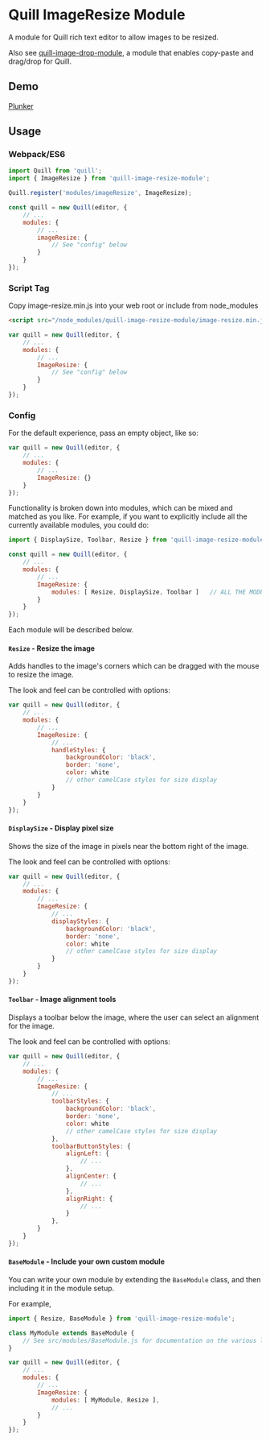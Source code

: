 # Quill ImageResize Module

A module for Quill rich text editor to allow images to be resized.

Also see [quill-image-drop-module](https://github.com/kensnyder/quill-image-drop-module),
a module that enables copy-paste and drag/drop for Quill.

## Demo

[Plunker](https://plnkr.co/edit/gq708AOrSBOWSlHcFslG?p=preview)

## Usage

### Webpack/ES6

```javascript
import Quill from 'quill';
import { ImageResize } from 'quill-image-resize-module';

Quill.register('modules/imageResize', ImageResize);

const quill = new Quill(editor, {
    // ...
    modules: {
        // ...
        imageResize: {
            // See "config" below
        }
    }
});
```

### Script Tag

Copy image-resize.min.js into your web root or include from node_modules

```html
<script src="/node_modules/quill-image-resize-module/image-resize.min.js"></script>
```

```javascript
var quill = new Quill(editor, {
    // ...
    modules: {
        // ...
        ImageResize: {
            // See "config" below
        }
    }
});
```

### Config

For the default experience, pass an empty object, like so:
```javascript
var quill = new Quill(editor, {
    // ...
    modules: {
        // ...
        ImageResize: {}
    }
});
```

Functionality is broken down into modules, which can be mixed and matched as you like.  For example, if you
want to explicitly include all the currently available modules, you could do:

```javascript
import { DisplaySize, Toolbar, Resize } from 'quill-image-resize-module';

const quill = new Quill(editor, {
    // ...
    modules: {
        // ...
        ImageResize: {
            modules: [ Resize, DisplaySize, Toolbar ]   // ALL THE MODULES
        }
    }
});
```

Each module will be described below.

#### `Resize` - Resize the image

Adds handles to the image's corners which can be dragged with the mouse to resize the image.

The look and feel can be controlled with options:

```javascript
var quill = new Quill(editor, {
    // ...
    modules: {
        // ...
        ImageResize: {
            // ...
            handleStyles: {
                backgroundColor: 'black',
                border: 'none',
                color: white
                // other camelCase styles for size display
            }
        }
    }
});
```

#### `DisplaySize` - Display pixel size

Shows the size of the image in pixels near the bottom right of the image.

The look and feel can be controlled with options:

```javascript
var quill = new Quill(editor, {
    // ...
    modules: {
        // ...
        ImageResize: {
            // ...
            displayStyles: {
                backgroundColor: 'black',
                border: 'none',
                color: white
                // other camelCase styles for size display
            }
        }
    }
});
```

#### `Toolbar` - Image alignment tools

Displays a toolbar below the image, where the user can select an alignment for the image.

The look and feel can be controlled with options:

```javascript
var quill = new Quill(editor, {
    // ...
    modules: {
        // ...
        ImageResize: {
            // ...
            toolbarStyles: {
                backgroundColor: 'black',
                border: 'none',
                color: white
                // other camelCase styles for size display
            },
            toolbarButtonStyles: {
                alignLeft: {
                    // ...
                },
                alignCenter: {
                    // ...
                },
                alignRight: {
                    // ...
                }
            },
        }
    }
});
```

#### `BaseModule` - Include your own custom module

You can write your own module by extending the `BaseModule` class, and then including it in
the module setup.

For example,

```javascript
import { Resize, BaseModule } from 'quill-image-resize-module';

class MyModule extends BaseModule {
    // See src/modules/BaseModule.js for documentation on the various lifecycle callbacks
}

var quill = new Quill(editor, {
    // ...
    modules: {
        // ...
        ImageResize: {
            modules: [ MyModule, Resize ],
            // ...
        }
    }
});
```
